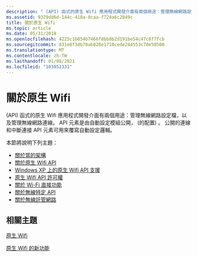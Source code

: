 ```yaml
---
description: " (API) 函式的原生 Wifi 應用程式開發介面有兩個用途：管理無線網路設定檔，以及管理無線網路連線。"
ms.assetid: 9329dd6d-144c-418a-8caa-f724a6c2849c
title: 關於原生 Wifi
ms.topic: article
ms.date: 05/31/2018
ms.openlocfilehash: 4225c1b854b7466f8bb8b2d191be54c47c8f7fcb
ms.sourcegitcommit: 831e8f3db78ab820e1710cede244553c70e50500
ms.translationtype: MT
ms.contentlocale: zh-TW
ms.lasthandoff: 01/08/2021
ms.locfileid: "103852331"
---
```

# <a name="about-native-wifi"></a>關於原生 Wifi

 (API) 函式的原生 Wifi 應用程式開發介面有兩個用途：管理無線網路設定檔，以及管理無線網路連線。 API 元素是由自動設定模組公開， (的配置) 。 公開的連線和中斷連接 API 元素可用來覆寫自動設定邏輯。

本節將說明下列主題：

-   [關於當的架構](about-the-acm-architecture.md)
-   [關於原生 Wifi API](about-the-native-wifi-api.md)
-   [Windows XP 上的原生 Wifi API 支援](about-wireless-lan-api-for-windows-xp-service-pack-2.md)
-   [原生 Wifi API 許可權](native-wifi-api-permissions.md)
-   [關於 Wi-Fi 直接功能](about-the-wi-fi-direct-api.md)
-   [關於無線特定 API](about-the-wireless-ad-hoc-api.md)
-   [關於無線託管網路](about-the-wireless-hosted-network.md)

## <a name="related-topics"></a>相關主題

<dl> <dt>

[原生 Wifi](portal.md)
</dt> <dt>

[原生 Wifi 的新功能](what-s-new-in-native-wifi.md)
</dt> </dl>

 

 



